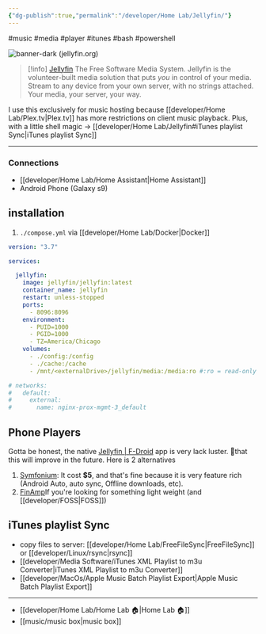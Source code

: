 ```yaml
---
{"dg-publish":true,"permalink":"/developer/Home Lab/Jellyfin/"}
---
```


#music #media #player #itunes #bash #powershell

![banner-dark (jellyfin.org)](https://jellyfin.org/images/logo.svg) 
> [!info] [Jellyfin](https://jellyfin.org/) The Free Software Media System.
> Jellyfin is the volunteer-built media solution that puts _you_ in control of your media. Stream to any device from your own server, with no strings attached. Your media, your server, your way.

I use this exclusively for music hosting because [[developer/Home Lab/Plex.tv\|Plex.tv]] has more restrictions on client music playback. Plus, with a little shell magic -> [[developer/Home Lab/Jellyfin#iTunes playlist Sync\|iTunes playlist Sync]]

---

### Connections
- [[developer/Home Lab/Home Assistant\|Home Assistant]]
- Android Phone (Galaxy s9)

## installation
1. `./compose.yml` via [[developer/Home Lab/Docker\|Docker]]
```yaml
version: "3.7"

services:

  jellyfin:
    image: jellyfin/jellyfin:latest
    container_name: jellyfin
    restart: unless-stopped
    ports:
      - 8096:8096
    environment:
      - PUID=1000
      - PGID=1000
      - TZ=America/Chicago
    volumes:
      - ./config:/config
      - ./cache:/cache
      - /mnt/<externalDrive>/jellyfin/media:/media:ro #:ro = read-only

# networks:
#   default:
#     external:
#       name: nginx-prox-mgmt-3_default
```

## Phone Players
Gotta be honest, the native [Jellyfin | F-Droid](https://f-droid.org/en/packages/org.jellyfin.mobile/) app is very lack luster. 🫰that this will improve in the future. Here is 2 alternatives

1. [Symfonium](https://www.symfonium.app/): It cost **$5**, and that's fine because it is very feature rich (Android Auto, auto sync, Offline downloads, etc). 
2. [FinAmp](https://github.com/jmshrv/finamp)If you're looking for something light weight (and [[developer/FOSS\|FOSS]])

## iTunes playlist Sync
- copy files to server: [[developer/Home Lab/FreeFileSync\|FreeFileSync]] or [[developer/Linux/rsync\|rsync]]
- [[developer/Media Software/iTunes XML Playlist to m3u Converter\|iTunes XML Playlist to m3u Converter]]
- [[developer/MacOs/Apple Music Batch Playlist Export\|Apple Music Batch Playlist Export]]


---
- [[developer/Home Lab/Home Lab 🏠\|Home Lab 🏠]]
- [[music/music box\|music box]]

